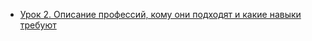 * [Урок 2. Описание профессий, кому они подходят и какие навыки требуют](https://youtu.be/QFCC0F4RfhE)
